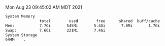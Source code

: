 Mon Aug 23 09:45:02 AM MDT 2021
```bash
System Memory
               total        used        free      shared  buff/cache   available
Mem:           7.7Gi       545Mi       5.4Gi       7.0Mi       1.7Gi       6.8Gi
Swap:          7.6Gi       221Mi       7.4Gi
System Storage
644M	.
```
